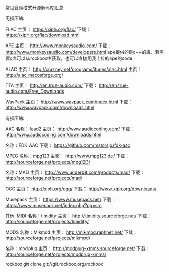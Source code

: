 常见音频格式开源解码库汇总

无损压缩:

FLAC
主页： https://xiph.org/flac/
下载： https://xiph.org/flac/download.html

APE
主页： http://www.monkeysaudio.com/
下载： http://www.monkeysaudio.com/developers.html
ape提供的是c++的库，若需要c库可以从rockbox中获取，也可以直接用我上传的ape的code

ALAC
主页： http://crazney.net/programs/itunes/alac.html
主页： http://alac.macosforge.org/

TTA
主页： http://en.true-audio.com/
下载： http://en.true-audio.com/Free_Downloads

WavPack
主页： http://www.wavpack.com/index.html
下载： http://www.wavpack.com/downloads.html


有损压缩:

AAC
名称：faad2
主页： http://www.audiocoding.com/
下载： http://www.audiocoding.com/downloads.html

名称：FDK AAC
下载： https://github.com/mstorsjo/fdk-aac

MPEG
名称：mpg123
主页： http://www.mpg123.de/
下载： http://sourceforge.net/projects/mpg123/

名称：MAD
主页： http://www.underbit.com/products/mad/
下载： http://sourceforge.net/projects/mad/

OGG
主页： http://xiph.org/ogg/
下载： http://www.xiph.org/downloads/

Musepack
主页： https://www.musepack.net/
下载： https://www.musepack.net/index.php?pg=src


其他:
MIDI
名称：timidity
主页： http://timidity.sourceforge.net/
下载： http://sourceforge.net/projects/timidity/

MODS
名称：Mikmod
主页： http://mikmod.raphnet.net/
下载： http://sourceforge.net/projects/mikmod/

名称：modplug
主页： http://modplug-xmms.sourceforge.net/
下载： http://sourceforge.net/projects/modplug-xmms/

rockbox
git clone git://git.rockbox.org/rockbox
